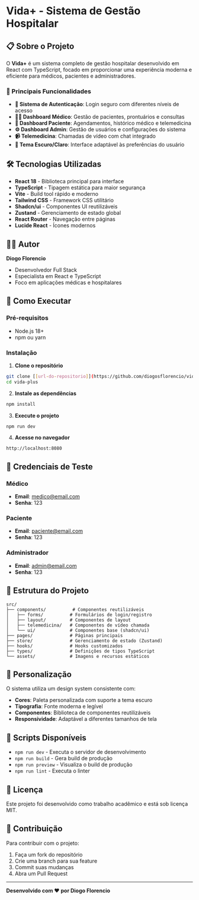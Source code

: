 # Vida+ - Sistema de Gestão Hospitalar

## 📋 Sobre o Projeto

O **Vida+** é um sistema completo de gestão hospitalar desenvolvido em React com TypeScript, focado em proporcionar uma experiência moderna e eficiente para médicos, pacientes e administradores.

### 🎯 Principais Funcionalidades

- **🔐 Sistema de Autenticação**: Login seguro com diferentes níveis de acesso
- **👨‍⚕️ Dashboard Médico**: Gestão de pacientes, prontuários e consultas
- **👤 Dashboard Paciente**: Agendamentos, histórico médico e telemedicina
- **⚙️ Dashboard Admin**: Gestão de usuários e configurações do sistema
- **📹 Telemedicina**: Chamadas de vídeo com chat integrado
- **🌙 Tema Escuro/Claro**: Interface adaptável às preferências do usuário

## 🛠️ Tecnologias Utilizadas

- **React 18** - Biblioteca principal para interface
- **TypeScript** - Tipagem estática para maior segurança
- **Vite** - Build tool rápido e moderno
- **Tailwind CSS** - Framework CSS utilitário
- **Shadcn/ui** - Componentes UI reutilizáveis
- **Zustand** - Gerenciamento de estado global
- **React Router** - Navegação entre páginas
- **Lucide React** - Ícones modernos

## 👨‍💻 Autor

**Diogo Florencio**
- Desenvolvedor Full Stack
- Especialista em React e TypeScript
- Foco em aplicações médicas e hospitalares

## 🚀 Como Executar

### Pré-requisitos
- Node.js 18+ 
- npm ou yarn

### Instalação

1. **Clone o repositório**
```bash
git clone [[url-do-repositorio]](https://github.com/diogosflorencio/vida-plus)
cd vida-plus
```

2. **Instale as dependências**
```bash
npm install
```

3. **Execute o projeto**
```bash
npm run dev
```

4. **Acesse no navegador**
```
http://localhost:8080
```

## 🔑 Credenciais de Teste

### Médico
- **Email**: medico@email.com
- **Senha**: 123

### Paciente
- **Email**: paciente@email.com
- **Senha**: 123

### Administrador
- **Email**: admin@email.com
- **Senha**: 123

## 📁 Estrutura do Projeto

```
src/
├── components/          # Componentes reutilizáveis
│   ├── forms/          # Formulários de login/registro
│   ├── layout/         # Componentes de layout
│   ├── telemedicina/   # Componentes de vídeo chamada
│   └── ui/             # Componentes base (shadcn/ui)
├── pages/              # Páginas principais
├── store/              # Gerenciamento de estado (Zustand)
├── hooks/              # Hooks customizados
├── types/              # Definições de tipos TypeScript
└── assets/             # Imagens e recursos estáticos
```

## 🎨 Personalização

O sistema utiliza um design system consistente com:
- **Cores**: Paleta personalizada com suporte a tema escuro
- **Tipografia**: Fonte moderna e legível
- **Componentes**: Biblioteca de componentes reutilizáveis
- **Responsividade**: Adaptável a diferentes tamanhos de tela

## 🔧 Scripts Disponíveis

- `npm run dev` - Executa o servidor de desenvolvimento
- `npm run build` - Gera build de produção
- `npm run preview` - Visualiza o build de produção
- `npm run lint` - Executa o linter

## 📝 Licença

Este projeto foi desenvolvido como trabalho acadêmico e está sob licença MIT.

## 🤝 Contribuição

Para contribuir com o projeto:
1. Faça um fork do repositório
2. Crie uma branch para sua feature
3. Commit suas mudanças
4. Abra um Pull Request

---

**Desenvolvido com ❤️ por Diogo Florencio** 
